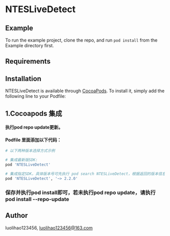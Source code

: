 # NTESLiveDetect

## Example

To run the example project, clone the repo, and run `pod install` from the Example directory first.

## Requirements

## Installation

NTESLiveDetect is available through [CocoaPods](https://cocoapods.org). To install
it, simply add the following line to your Podfile:


## 1.Cocoapods 集成
#### 执行pod repo update更新。
#### Podfile 里面添加以下代码：
```ruby
# 以下两种版本选择方式示例

# 集成最新版SDK:
pod 'NTESLiveDetect'

# 集成指定SDK，具体版本号可先执行 pod search NTESLiveDetect，根据返回的版本信息自行决定:
pod 'NTESLiveDetect', '~> 2.2.0'
```
### 保存并执行pod install即可，若未执行pod repo update，请执行pod install --repo-update

## Author

luolihao123456, luolihao123456@163.com
   
